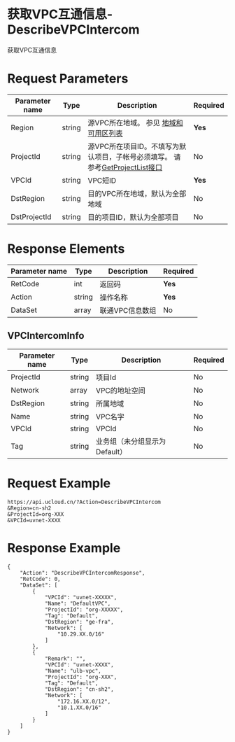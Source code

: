 # 获取VPC互通信息-DescribeVPCIntercom

获取VPC互通信息

# Request Parameters
|Parameter name|Type|Description|Required|
|---|---|---|---|
|Region|string|源VPC所在地域。 参见 [地域和可用区列表](api/summary/regionlist)|**Yes**|
|ProjectId|string|源VPC所在项目ID。不填写为默认项目，子帐号必须填写。 请参考[GetProjectList接口](api/summary/get_project_list)|No|
|VPCId|string|VPC短ID|**Yes**|
|DstRegion|string|目的VPC所在地域，默认为全部地域|No|
|DstProjectId|string|目的项目ID，默认为全部项目|No|

# Response Elements
|Parameter name|Type|Description|Required|
|---|---|---|---|
|RetCode|int|返回码|**Yes**|
|Action|string|操作名称|**Yes**|
|DataSet|array|联通VPC信息数组|No|

## VPCIntercomInfo
|Parameter name|Type|Description|Required|
|---|---|---|---|
|ProjectId|string|项目Id|No|
|Network|array|VPC的地址空间|No|
|DstRegion|string|所属地域|No|
|Name|string|VPC名字|No|
|VPCId|string|VPCId|No|
|Tag|string|业务组（未分组显示为 Default）|No|

# Request Example
```
https://api.ucloud.cn/?Action=DescribeVPCIntercom
&Region=cn-sh2
&ProjectId=org-XXX
&VPCId=uvnet-XXXX
```

# Response Example
```
{
    "Action": "DescribeVPCIntercomResponse", 
    "RetCode": 0, 
    "DataSet": [
        {
            "VPCId": "uvnet-XXXXX", 
            "Name": "DefaultVPC", 
            "ProjectId": "org-XXXXX", 
            "Tag": "Default", 
            "DstRegion": "ge-fra", 
            "Network": [
                "10.29.XX.0/16"
            ]
        }, 
        {
            "Remark": "", 
            "VPCId": "uvnet-XXXX", 
            "Name": "ulb-vpc", 
            "ProjectId": "org-XXX", 
            "Tag": "Default", 
            "DstRegion": "cn-sh2", 
            "Network": [
                "172.16.XX.0/12", 
                "10.1.XX.0/16"
            ]
        }
    ]
}
```

